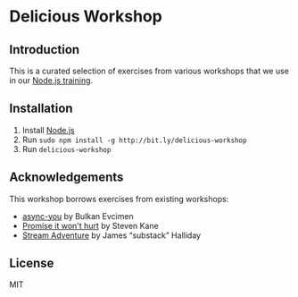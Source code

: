 # Delicious Workshop

## Introduction

This is a curated selection of exercises from various workshops that we use in our [Node.js training](http://www.js-attitude.fr/node-js/).

## Installation

1. Install [Node.js](http://nodejs.org/)
2. Run `sudo npm install -g http://bit.ly/delicious-workshop`
3. Run `delicious-workshop`

## Acknowledgements

This workshop borrows exercises from existing workshops:

* [async-you](https://github.com/bulkan/async-you) by Bulkan Evcimen
* [Promise it won't hurt](https://github.com/substack/stream-adventure) by Steven Kane
* [Stream Adventure](https://github.com/substack/stream-adventure) by James “substack” Halliday

## License

MIT
